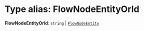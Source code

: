 # Type alias: FlowNodeEntityOrId

**FlowNodeEntityOrId**: `string` | [`FlowNodeEntity`](/auto-docs/free-layout-editor/classes/FlowNodeEntity-1.md)

